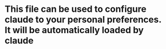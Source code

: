 # This file can be used to configure claude to your personal preferences. It will be automatically loaded by claude
